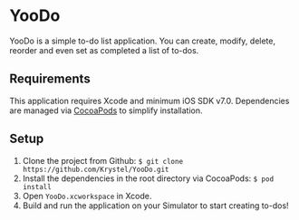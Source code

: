 # YooDo
YooDo is a simple to-do list application. 
You can create, modify, delete, reorder and even set as completed a list of to-dos.

## Requirements

This application requires Xcode and minimum iOS SDK v7.0. 
Dependencies are managed via [CocoaPods](http://cocoapods.org/) to simplify installation.

## Setup

1. Clone the project from Github: `$ git clone https://github.com/Krystel/YooDo.git`
2. Install the dependencies in the root directory via CocoaPods: `$ pod install`
3. Open `YooDo.xcworkspace` in Xcode.
4. Build and run the application on your Simulator to start creating to-dos!
